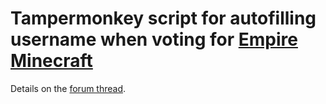 # Tampermonkey script for autofilling username when voting for [Empire Minecraft](https://empireminecraft.com/)

Details on the [forum thread](https://empireminecraft.com/threads/script-for-autofilling-your-username-when-voting.79665/).
